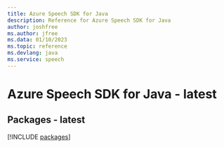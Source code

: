 ```yaml
---
title: Azure Speech SDK for Java
description: Reference for Azure Speech SDK for Java
author: joshfree
ms.author: jfree
ms.data: 01/10/2023
ms.topic: reference
ms.devlang: java
ms.service: speech
---
```

# Azure Speech SDK for Java - latest
## Packages - latest
[!INCLUDE [packages](speech-index.md)]
